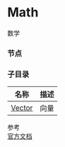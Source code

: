 # Math  
数学

### 节点  

### 子目录
| 名称 | 描述 |
|--|--|
| [Vector](./vector/) | 向量 |

参考  
[官方文档](https://docs.unrealengine.com/4.26/en-US/BlueprintAPI/Math/)